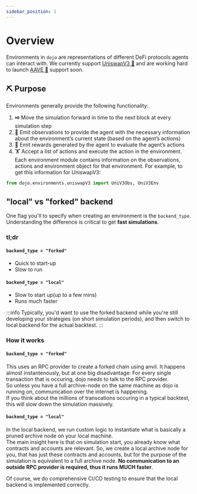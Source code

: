 ```yaml
---
sidebar_position: 1
---
```


# Overview

Environments in `dojo` are representations of different DeFi protocols agents can interact with.
We currently support [UniswapV3 🦄](./UniswapV3) and are working hard to launch [AAVE 👻](https://twitter.com/EDuijnstee/status/1709877207047266657) support soon.

## ⛏️ Purpose
Environments generally provide the following functionality: 
1. ⏯️ Move the simulation forward in time to the next block at every simulation step
2. 🔎 Emit observations to provide the agent with the necessary information about the environment’s current state (based on the agent’s actions)
3. 🥇 Emit rewards generated by the agent to evaluate the agent’s actions
4. 🏋️ Accept a list of actions and execute the action in the environment.
Each environment module contains information on the observations, actions and environment object for that environment. For example, to get this information for UniswapV3: 

```python
from dojo.environments.uniswapV3 import UniV3Obs, UniV3Env
```

## "local" vs "forked" backend

One flag you'll to specify when creating an environment is the `backend_type`. Understanding the difference is critical to get **fast simulations**.

### tl;dr
#### `backend_type = "forked"`
 - Quick to start-up
 - Slow to run
#### `backend_type = "local"`
 - Slow to start up(up to a few mins)
 - Runs much faster

:::info
Typically, you'd want to use the forked backend while you're still developing your strategies (on short simulation periods), and then switch to local backend for the actual backtest.
:::

### How it works

#### `backend_type = "forked"`
This uses an RPC provider to create a forked chain using anvil. It happens almost instantenously, but at one big disadvantage: For every single transaction that is occuring, dojo needs to talk to the RPC provider.  
So unless you have a full archive-node on the same machine as dojo is running on, communication over the internet is happening.  
If you think about the millions of transcations occuring in a typical backtest, this will slow down the simulation massively.
#### `backend_type = "local"`
In the local backend, we run custom logic to instantiate what is basically a pruned archive node on your local machine.  
The main insight here is that on simulation start, you already know what contracts and accounts are relevant.
So, we create a local archive node for you, that has just these contracts and accounts, but for the purpose of the simulation is equivalent to a full archive node. **No communication to an outside RPC provider is required, thus it runs MUCH faster**.

Of course, we do comprehensive CI/CD testing to ensure that the local backend is implemented correctly.